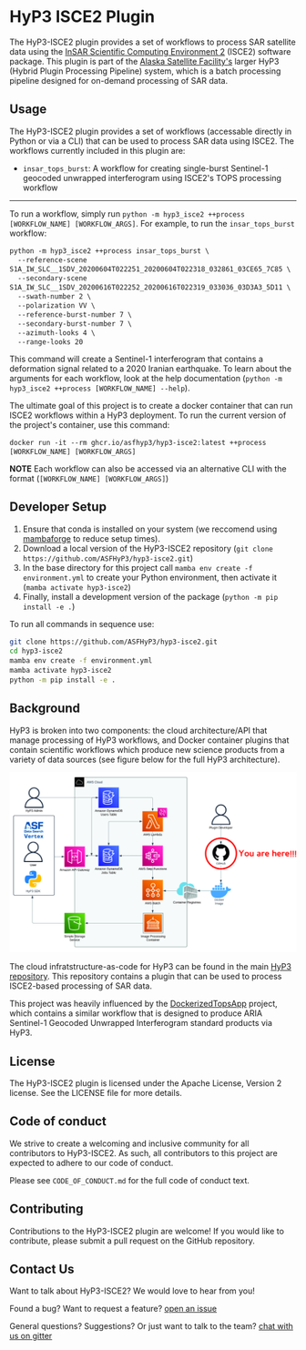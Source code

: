# HyP3 ISCE2 Plugin

The HyP3-ISCE2 plugin provides a set of workflows to process SAR satellite data using the [InSAR Scientific Computing Environment 2](https://github.com/isce-framework/isce2) (ISCE2) software package. This plugin is part of the [Alaska Satellite Facility's](https://asf.alaska.edu) larger HyP3 (Hybrid Plugin Processing Pipeline) system, which is a batch processing pipeline designed for on-demand processing of SAR data.

## Usage
The HyP3-ISCE2 plugin provides a set of workflows (accessable directly in Python or via a CLI) that can be used to process SAR data using ISCE2. The workflows currently included in this plugin are:

- `insar_tops_burst`: A workflow for creating single-burst Sentinel-1 geocoded unwrapped interferogram using ISCE2's TOPS processing workflow 
---

To run a workflow, simply run `python -m hyp3_isce2 ++process [WORKFLOW_NAME] [WORKFLOW_ARGS]`. For example, to run the `insar_tops_burst` workflow:

```
python -m hyp3_isce2 ++process insar_tops_burst \
  --reference-scene S1A_IW_SLC__1SDV_20200604T022251_20200604T022318_032861_03CE65_7C85 \
  --secondary-scene S1A_IW_SLC__1SDV_20200616T022252_20200616T022319_033036_03D3A3_5D11 \
  --swath-number 2 \
  --polarization VV \
  --reference-burst-number 7 \
  --secondary-burst-number 7 \
  --azimuth-looks 4 \
  --range-looks 20
```

This command will create a Sentinel-1 interferogram that contains a deformation signal related to a 2020 Iranian earthquake.
To learn about the arguments for each workflow, look at the help documentation (`python -m hyp3_isce2 ++process [WORKFLOW_NAME] --help`).

The ultimate goal of this project is to create a docker container that can run ISCE2 workflows within a HyP3 deployment. To run the current version of the project's container, use this command:
```
docker run -it --rm ghcr.io/asfhyp3/hyp3-isce2:latest ++process [WORKFLOW_NAME] [WORKFLOW_ARGS]
```

**NOTE** Each workflow can also be accessed via an alternative CLI with the format (`[WORKFLOW_NAME] [WORKFLOW_ARGS]`)
## Developer Setup
1. Ensure that conda is installed on your system (we reccomend using [mambaforge](https://github.com/conda-forge/miniforge#mambaforge) to reduce setup times).
2. Download a local version of the HyP3-ISCE2 repository (`git clone https://github.com/ASFHyP3/hyp3-isce2.git`)
3. In the base directory for this project call `mamba env create -f environment.yml` to create your Python environment, then activate it (`mamba activate hyp3-isce2`)
4. Finally, install a development version of the package (`python -m pip install -e .`)

To run all commands in sequence use:
```bash
git clone https://github.com/ASFHyP3/hyp3-isce2.git
cd hyp3-isce2
mamba env create -f environment.yml
mamba activate hyp3-isce2
python -m pip install -e .
```

## Background
HyP3 is broken into two components: the cloud architecture/API that manage processing of HyP3 workflows, and Docker container plugins that contain scientific workflows which produce new science products from a variety of data sources (see figure below for the full HyP3 architecture).

![Cloud Architecture](images/arch_here.jpg)

The cloud infratstructure-as-code for HyP3 can be found in the main [HyP3 repository](https://github.com/asfhyp3/hyp3). This repository contains a plugin that can be used to process ISCE2-based processing of SAR data.

This project was heavily influenced by the [DockerizedTopsApp](https://github.com/ACCESS-Cloud-Based-InSAR/DockerizedTopsApp) project, which contains a similar workflow that is designed to produce ARIA Sentinel-1 Geocoded Unwrapped Interferogram standard products via HyP3.

## License
The HyP3-ISCE2 plugin is licensed under the Apache License, Version 2 license. See the LICENSE file for more details.

## Code of conduct
We strive to create a welcoming and inclusive community for all contributors to HyP3-ISCE2. As such, all contributors to this project are expected to adhere to our code of conduct.

Please see `CODE_OF_CONDUCT.md` for the full code of conduct text.

## Contributing
Contributions to the HyP3-ISCE2 plugin are welcome! If you would like to contribute, please submit a pull request on the GitHub repository.

## Contact Us
Want to talk about HyP3-ISCE2? We would love to hear from you!

Found a bug? Want to request a feature?
[open an issue](https://github.com/ASFHyP3/asf_tools/issues/new)

General questions? Suggestions? Or just want to talk to the team?
[chat with us on gitter](https://gitter.im/ASFHyP3/community)
